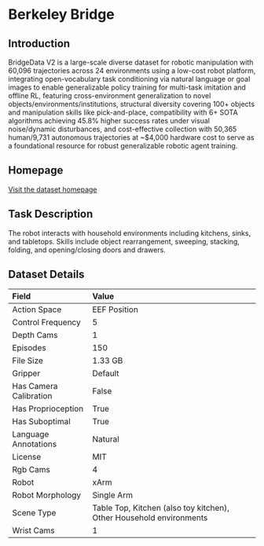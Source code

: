 # Berkeley Bridge


## Introduction

BridgeData V2 is a large-scale diverse dataset for robotic manipulation with 60,096 trajectories across 24 environments using a low-cost robot platform, integrating open-vocabulary task conditioning via natural language or goal images to enable generalizable policy training for multi-task imitation and offline RL, featuring cross-environment generalization to novel objects/environments/institutions, structural diversity covering 100+ objects and manipulation skills like pick-and-place, compatibility with 6+ SOTA algorithms achieving 45.8% higher success rates under visual noise/dynamic disturbances, and cost-effective collection with 50,365 human/9,731 autonomous trajectories at ~$4,000 hardware cost to serve as a foundational resource for robust generalizable robotic agent training.


## Homepage

[Visit the dataset homepage](https://rail-berkeley.github.io/bridgedata/)


## Task Description

The robot interacts with household environments including kitchens, sinks, and tabletops. Skills include object rearrangement, sweeping, stacking, folding, and opening/closing doors and drawers.


## Dataset Details

| Field                            | Value                    |
|:---------------------------------|:-------------------------|
| Action Space                     | EEF Position           |
| Control Frequency                     | 5           |
| Depth Cams                     | 1           |
| Episodes                     | 150           |
| File Size                     |  1.33 GB           |
| Gripper                     | Default           |
| Has Camera Calibration                     | False           |
| Has Proprioception                     | True           |
| Has Suboptimal                     | True           |
| Language Annotations                     | Natural           |
| License                     | MIT           |
| Rgb Cams                     | 4           |
| Robot                     | xArm           |
| Robot Morphology                     | Single Arm           |
| Scene Type                     | Table Top, Kitchen (also toy kitchen), Other Household environments           |
| Wrist Cams                     | 1           |


